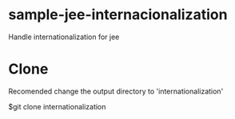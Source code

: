sample-jee-internacionalization
===============================

Handle internationalization for jee

Clone
=====

Recomended change the output directory to 'internationalization'

$git clone <url> internationalization
